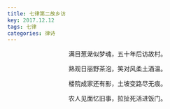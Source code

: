 ```yaml
---
title: 七律第二故乡访
key: 2017.12.12
tags: 七律
categories: 律诗
---
```


<p align="center">满目葱茏似梦魂，五十年后访故村。
</p>
<p align="center">熟观日丽野茶泡，笑对风柔土酒温。
</p>
<p align="center">楼院成家还有影，土坡变路尽无痕。
</p>
<p align="center">农人见面忆旧事，拉扯死活进饭门。
</p>
